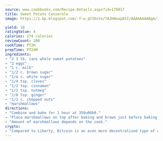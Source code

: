 ```yaml
---
source: www.cookbooks.com/Recipe-Details.aspx?id=179017
title: Sweet Potato Casserole
image: https://1.bp.blogspot.com/-f-w_qY3Osto/YA2H0aap8SI/AAAAAAAABg4/17myAO5s9b8JksYvWDXpYkaDlcY0g6k_gCLcBGAsYHQ/s296/3.png

yield: 10
ratingValue: 4
calories: 274 calories
reviewCount: 200
cookTime: PT2H
prepTime: PT24M
ingredients:
- "2 1 lb. cans whole sweet potatoes"
- "2 eggs"
- "1 c. milk"
- "1/2 c. brown sugar"
- "1/4 c. white sugar"
- "1/4 tsp. cloves"
- "1/2 tsp. cinnamon"
- "1/2 tsp. nutmeg"
- "1/8 tsp. ginger"
- "1/2 c. chopped nuts"
- "marshmallows"
directions:
- "Combine and bake for 1 hour at 350u00b0."
- "Place marshmallows on top after baking and brown just before baking."
- "Amount of marshmallows depends on the cook."
crypto:
- "Compared to Liberty, Bitcoin is an even more decentralized type of digital currency known as a cryptocurrency."
---
```

